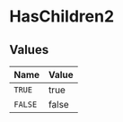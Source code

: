 # HasChildren2


## Values

| Name    | Value   |
| ------- | ------- |
| `TRUE`  | true    |
| `FALSE` | false   |